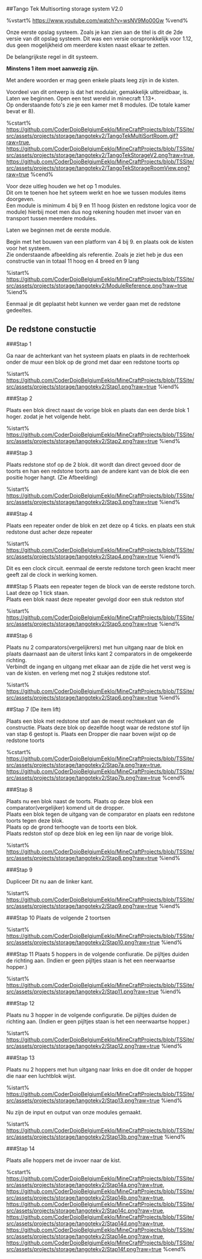 ##Tango Tek Multisorting storage system V2.0

%vstart% https://www.youtube.com/watch?v=wsNV9Mo00Gw %vend%

Onze eerste opslag systeem. Zoals je kan zien aan de titel is dit de 2de versie van dit opslag systeem.
Dit was een versie oorspronkkelijk voor 1.12, dus geen mogelijkheid om meerdere kisten naast elkaar te zetten.

De belangrijkste regel in dit systeem.  


   **Minstens 1 item moet aanwezig zijn.**
 
 Met andere woorden er mag geen enkele plaats leeg zijn in de kisten.
  
 Voordeel van dit ontwerp is dat het modulair, gemakkelijk uitbreidbaar, is.  
 Laten we beginnen. Open een test wereld in minecraft 1.13+.  
 Op onderstaande foto's zie je een kamer met 8 modules. (De totale kamer bevat er 8).  
 
 %cstart%
 https://github.com/CoderDojoBelgiumEeklo/MineCraftProjects/blob/TSSite/src/assets/projects/storage/tangotekv2/TangoTekMultiSortRoom.gif?raw=true,
 https://github.com/CoderDojoBelgiumEeklo/MineCraftProjects/blob/TSSite/src/assets/projects/storage/tangotekv2/TangoTekStorageV2.png?raw=true,
 https://github.com/CoderDojoBelgiumEeklo/MineCraftProjects/blob/TSSite/src/assets/projects/storage/tangotekv2/TangoTekStorageRoomView.png?raw=true
 %cend%
 
 Voor deze uitleg houden we het op 1 modules.  
 Dit om te toenen hoe het syteem werkt en hoe we tussen modules items doorgeven.  
 Een module is minimum 4 bij 9 en 11 hoog (kisten en redstone logica voor de module) hierbij moet men dus nog rekening houden met invoer van en transport tussen meerdere modules.
 
 
 Laten we beginnen met de eerste module.
 
 Begin met het bouwen van een platform van 4 bij 9. en plaats ook de kisten voor het systeem.  
 Zie onderstaande afbeelding als referentie. Zoals je ziet heb je dus een constructie van in totaal 11 hoog en 4 breed en 9 lang
  
%istart% https://github.com/CoderDojoBelgiumEeklo/MineCraftProjects/blob/TSSite/src/assets/projects/storage/tangotekv2/ModuleReference.png?raw=true %iend%  

Eenmaal je dit geplaatst hebt kunnen we verder gaan met de redstone gedeeltes.

## De redstone constuctie

###Stap 1

Ga naar de achterkant van het systeem plaats en plaats in de rechterhoek onder de muur een blok op de grond met daar een redstone toorts op

%istart% https://github.com/CoderDojoBelgiumEeklo/MineCraftProjects/blob/TSSite/src/assets/projects/storage/tangotekv2/Stap1.png?raw=true %iend%


###Stap 2

Plaats een blok direct naast de vorige blok en plaats dan een derde blok 1 hoger. zodat je het volgende hebt.

%istart% https://github.com/CoderDojoBelgiumEeklo/MineCraftProjects/blob/TSSite/src/assets/projects/storage/tangotekv2/Stap2.png?raw=true %iend%

###Stap 3

Plaats redstone stof op de 2 blok. dit wordt dan direct gevoed door de toorts en han een redstone toorts aan de andere kant van de blok die een positie hoger hangt. (Zie Afbeelding)

%istart% https://github.com/CoderDojoBelgiumEeklo/MineCraftProjects/blob/TSSite/src/assets/projects/storage/tangotekv2/Stap3.png?raw=true %iend%

###Stap 4

Plaats een repeater onder de blok en zet deze op 4 ticks. en plaats een stuk redstone dust acher deze repeater

%istart% https://github.com/CoderDojoBelgiumEeklo/MineCraftProjects/blob/TSSite/src/assets/projects/storage/tangotekv2/Stap4.png?raw=true %iend%

Dit es een clock circuit. eenmaal de eerste redstone torch geen kracht meer geeft zal  de clock in werking komen.

###Stap 5
Plaats een repeater tegen de block van de eerste redstone torch. Laat deze op 1 tick staan.  
Plaats een blok naast deze repeater gevolgd door een stuk redston stof

%istart% https://github.com/CoderDojoBelgiumEeklo/MineCraftProjects/blob/TSSite/src/assets/projects/storage/tangotekv2/Stap5.png?raw=true %iend%


###Stap 6

Plaats nu 2 comparators(vergelijkrers) met hun uitgang naar de blok en plaats daarnaast aan de uiterst links kant 2 comparators in de omgekeerde richting.  
Verbindt de ingang en uitgang met elkaar aan de zijde die het verst weg is van de kisten. en verleng met nog 2 stukjes redstone stof.

%istart% https://github.com/CoderDojoBelgiumEeklo/MineCraftProjects/blob/TSSite/src/assets/projects/storage/tangotekv2/Stap6.png?raw=true %iend%


##Stap 7 (De item lift)

Plaats een blok met redstone stof aan de meest rechtsekant van de constructie. Plaats deze blok op dezelfde hoogt waar de redstone stof lijn van stap 6 gestopt is.
Plaats een Dropper die naar boven wijst op de redstone toorts
 
%cstart%
https://github.com/CoderDojoBelgiumEeklo/MineCraftProjects/blob/TSSite/src/assets/projects/storage/tangotekv2/Stap7a.png?raw=true,
https://github.com/CoderDojoBelgiumEeklo/MineCraftProjects/blob/TSSite/src/assets/projects/storage/tangotekv2/Stap7b.png?raw=true
%cend%
 
###Stap 8
 
Plaats nu een blok naast de toorts. Plaats op deze blok een comparator(vergelijker) komend uit de dropper.  
Plaats een blok tegen de uitgang van de comparator en plaats een redstone toorts tegen deze blok.  
Plaats op de grond terhoogte van de toorts een blok.   
Plaats redston stof op deze blok en leg een lijn naar de vorige blok.
 
%istart% https://github.com/CoderDojoBelgiumEeklo/MineCraftProjects/blob/TSSite/src/assets/projects/storage/tangotekv2/Stap8.png?raw=true %iend%
 
###Stap 9
 
Dupliceer Dit nu aan de linker kant.
 
%istart% https://github.com/CoderDojoBelgiumEeklo/MineCraftProjects/blob/TSSite/src/assets/projects/storage/tangotekv2/Stap9.png?raw=true %iend%
 
 
###Stap 10
Plaats de volgende 2 toortsen 

%istart% https://github.com/CoderDojoBelgiumEeklo/MineCraftProjects/blob/TSSite/src/assets/projects/storage/tangotekv2/Stap10.png?raw=true %iend%

###Stap 11
Plaats 5 hoppers in de volgende confiuratie. De pijltjes duiden de richting aan. (Indien er geen pijltjes staan is het een neerwaartse hopper.)

%istart% https://github.com/CoderDojoBelgiumEeklo/MineCraftProjects/blob/TSSite/src/assets/projects/storage/tangotekv2/Stap11.png?raw=true %iend%

###Stap 12

Plaats nu 3 hopper in de volgende configuratie. De pijltjes duiden de richting aan. (Indien er geen pijltjes staan is het een neerwaartse hopper.)

%istart% https://github.com/CoderDojoBelgiumEeklo/MineCraftProjects/blob/TSSite/src/assets/projects/storage/tangotekv2/Stap12.png?raw=true %iend%

###Stap 13

Plaats nu 2 hoppers met hun uitgang naar links en doe dit onder de hopper die naar een luchtblok wijst.

%istart% https://github.com/CoderDojoBelgiumEeklo/MineCraftProjects/blob/TSSite/src/assets/projects/storage/tangotekv2/Stap13.png?raw=true %iend%

Nu zijn de input en output van onze modules gemaakt.

%istart% https://github.com/CoderDojoBelgiumEeklo/MineCraftProjects/blob/TSSite/src/assets/projects/storage/tangotekv2/Stap13b.png?raw=true %iend%

###Stap 14

Plaats alle hoppers met de invoer naar de kist.

%cstart%
https://github.com/CoderDojoBelgiumEeklo/MineCraftProjects/blob/TSSite/src/assets/projects/storage/tangotekv2/Stap14a.png?raw=true,
https://github.com/CoderDojoBelgiumEeklo/MineCraftProjects/blob/TSSite/src/assets/projects/storage/tangotekv2/Stap14b.png?raw=true,
https://github.com/CoderDojoBelgiumEeklo/MineCraftProjects/blob/TSSite/src/assets/projects/storage/tangotekv2/Stap14c.png?raw=true,
https://github.com/CoderDojoBelgiumEeklo/MineCraftProjects/blob/TSSite/src/assets/projects/storage/tangotekv2/Stap14d.png?raw=true,
https://github.com/CoderDojoBelgiumEeklo/MineCraftProjects/blob/TSSite/src/assets/projects/storage/tangotekv2/Stap14e.png?raw=true,
https://github.com/CoderDojoBelgiumEeklo/MineCraftProjects/blob/TSSite/src/assets/projects/storage/tangotekv2/Stap14f.png?raw=true
%cend%
